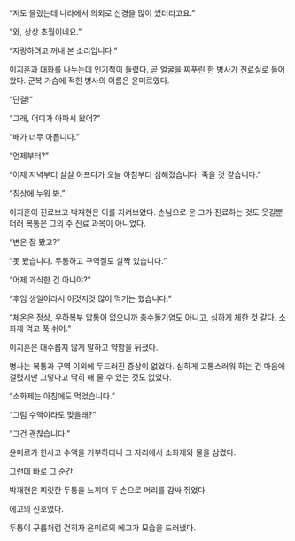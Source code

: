 “저도 몰랐는데 나라에서 의외로 신경을 많이 썼더라고요.”

“와, 상상 초월이네요.”

“자랑하려고 꺼내 본 소리입니다.”

이지훈과 대화를 나누는데 인기척이 들렸다. 곧 얼굴을 찌푸린 한 병사가 진료실로 들어왔다. 군복 가슴에 적힌 병사의 이름은 윤미르였다.

“단결!”

“그래, 어디가 아파서 왔어?”

“배가 너무 아픕니다.”

“언제부터?”

“어제 저녁부터 살살 아프다가 오늘 아침부터 심해졌습니다. 죽을 것 같습니다.”

“침상에 누워 봐.”

이지훈이 진료보고 박재현은 이를 지켜보았다. 손님으로 온 그가 진료하는 것도 웃길뿐더러 복통은 그의 주 진료 과목이 아니었다.

“변은 잘 봤고?”

“못 봤습니다. 두통하고 구역질도 살짝 있습니다.”

“어제 과식한 건 아니야?”

“후임 생일이라서 이것저것 많이 먹기는 했습니다.”

“체온은 정상, 우하복부 압통이 없으니까 충수돌기염도 아니고, 심하게 체한 것 같다. 소화제 먹고 푹 쉬어.”

이지훈은 대수롭지 않게 말하고 약함을 뒤졌다.

병사는 복통과 구역 이외에 두드러진 증상이 없었다. 심하게 고통스러워 하는 건 마음에 걸렸지만 그렇다고 딱히 해 줄 수 있는 것도 없었다.

“소화제는 아침에도 먹었습니다.”

“그럼 수액이라도 맞을래?”

“그건 괜찮습니다.”

윤미르가 한사코 수액을 거부하더니 그 자리에서 소화제와 물을 삼켰다.

그런데 바로 그 순간.

박재현은 찌릿한 두통을 느끼며 두 손으로 머리를 감싸 쥐었다.

에고의 신호였다.

두통이 구름처럼 걷히자 윤미르의 에고가 모습을 드러냈다.